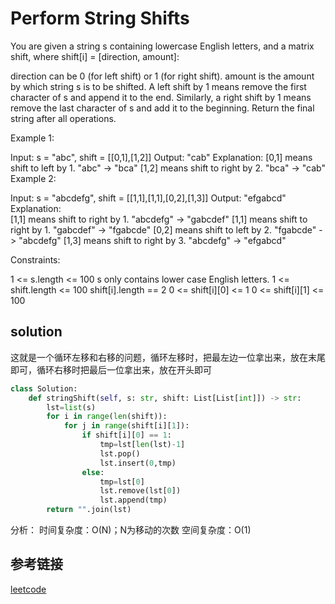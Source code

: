 # Perform String Shifts

You are given a string s containing lowercase English letters, and a matrix shift, where shift[i] = [direction, amount]:

direction can be 0 (for left shift) or 1 (for right shift). 
amount is the amount by which string s is to be shifted.
A left shift by 1 means remove the first character of s and append it to the end.
Similarly, a right shift by 1 means remove the last character of s and add it to the beginning.
Return the final string after all operations.

 

Example 1:

Input: s = "abc", shift = [[0,1],[1,2]]
Output: "cab"
Explanation: 
[0,1] means shift to left by 1. "abc" -> "bca"
[1,2] means shift to right by 2. "bca" -> "cab"
Example 2:

Input: s = "abcdefg", shift = [[1,1],[1,1],[0,2],[1,3]]
Output: "efgabcd"
Explanation:  
[1,1] means shift to right by 1. "abcdefg" -> "gabcdef"
[1,1] means shift to right by 1. "gabcdef" -> "fgabcde"
[0,2] means shift to left by 2. "fgabcde" -> "abcdefg"
[1,3] means shift to right by 3. "abcdefg" -> "efgabcd"
 

Constraints:

1 <= s.length <= 100
s only contains lower case English letters.
1 <= shift.length <= 100
shift[i].length == 2
0 <= shift[i][0] <= 1
0 <= shift[i][1] <= 100

## solution

这就是一个循环左移和右移的问题，循环左移时，把最左边一位拿出来，放在末尾即可，循环右移时把最后一位拿出来，放在开头即可

```python
class Solution:
    def stringShift(self, s: str, shift: List[List[int]]) -> str:
        lst=list(s)
        for i in range(len(shift)):
            for j in range(shift[i][1]):
                if shift[i][0] == 1:
                    tmp=lst[len(lst)-1]
                    lst.pop()
                    lst.insert(0,tmp)
                else:
                    tmp=lst[0]
                    lst.remove(lst[0])
                    lst.append(tmp)
        return "".join(lst)
```

分析：
时间复杂度：O(N)；N为移动的次数
空间复杂度：O(1)

## 参考链接

[leetcode](https://leetcode.com/explore/challenge/card/30-day-leetcoding-challenge/529/week-2/3299/)
